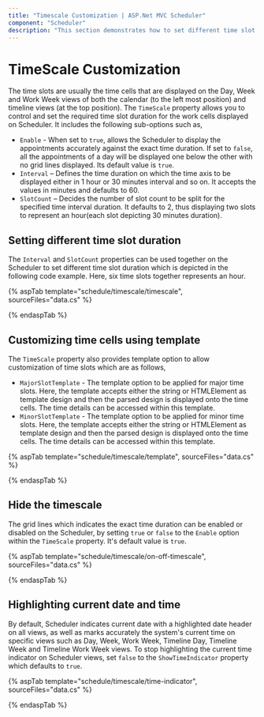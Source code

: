 ```yaml
---
title: "Timescale Customization | ASP.Net MVC Scheduler"
component: "Scheduler"
description: "This section demonstrates how to set different time slot duration on Scheduler and also to customize the major and minor time slots using templates."
---
```


# TimeScale Customization

The time slots are usually the time cells that are displayed on the Day, Week and Work Week views of both the calendar (to the left most position) and timeline views (at the top position). The `TimeScale` property allows you to control and set the required time slot duration for the work cells displayed on Scheduler. It includes the following sub-options such as,

* `Enable` - When set to `true`, allows the Scheduler to display the appointments accurately against the exact time duration. If set to `false`, all the appointments of a day will be displayed one below the other with no grid lines displayed. Its default value is `true`.
* `Interval` – Defines the time duration on which the time axis to be displayed either in 1 hour or 30 minutes interval and so on. It accepts the values in minutes and defaults to 60.
* `SlotCount` – Decides the number of slot count to be split for the specified time interval duration. It defaults to 2, thus displaying two slots to represent an hour(each slot depicting 30 minutes duration).

## Setting different time slot duration

The `Interval` and `SlotCount` properties can be used together on the Scheduler to set different time slot duration which is depicted in the following code example. Here, six time slots together represents an hour.

{% aspTab template="schedule/timescale/timescale", sourceFiles="data.cs"  %}

{% endaspTab %}

## Customizing time cells using template

The `TimeScale` property also provides template option to allow customization of time slots which are as follows,

* `MajorSlotTemplate` - The template option to be applied for major time slots. Here, the template accepts either the string or HTMLElement as template design and then the parsed design is displayed onto the time cells. The time details can be accessed within this template.
* `MinorSlotTemplate` - The template option to be applied for minor time slots. Here, the template accepts either the string or HTMLElement as template design and then the parsed design is displayed onto the time cells. The time details can be accessed within this template.

{% aspTab template="schedule/timescale/template", sourceFiles="data.cs"  %}

{% endaspTab %}

## Hide the timescale

The grid lines which indicates the exact time duration can be enabled or disabled on the Scheduler, by setting `true` or `false` to the `Enable` option within the `TimeScale` property. It's default value is `true`.

{% aspTab template="schedule/timescale/on-off-timescale", sourceFiles="data.cs"  %}

{% endaspTab %}

## Highlighting current date and time

By default, Scheduler indicates current date with a highlighted date header on all views, as well as marks accurately the system's current time on specific views such as Day, Week, Work Week, Timeline Day, Timeline Week and Timeline Work Week views. To stop highlighting the current time indicator on Scheduler views, set `false` to the `ShowTimeIndicator` property which defaults to `true`.

{% aspTab template="schedule/timescale/time-indicator", sourceFiles="data.cs"  %}

{% endaspTab %}